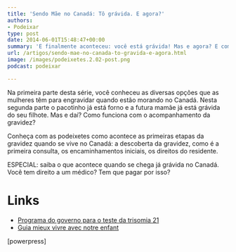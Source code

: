 ```yaml
---
title: 'Sendo Mãe no Canadá: Tô grávida. E agora?'
authors:
- Podeixar
type: post
date: 2014-06-01T15:48:47+00:00
summary: 'E finalmente aconteceu: você está grávida! Mas e agora? E como ter certeza disso? Onde você deve ir? Precisa de um médico de família? Quem vai fazer seu acompanhamento e quais direitos você tem como residente? Você conhece isso e mais nesta segunda parte da série "Sendo Mãe no Canadá.'
url: /artigos/sendo-mae-no-canada-to-gravida-e-agora.html
image: /images/podeixetes.2.02-post.png
podcast: podeixar

---
```

Na primeira parte desta série, você conheceu as diversas opções que as mulheres têm para engravidar quando estão morando no Canadá. Nesta segunda parte o pacotinho já está forno e a futura mamãe já está grávida do seu filhote. Mas e daí? Como funciona com o acompanhamento da gravidez?

Conheça com as podeixetes como acontece as primeiras etapas da gravidez quando se vive no Canadá: a descoberta da gravidez, como é a primeira consulta, os encaminhamentos iniciais, os direitos do residente.

ESPECIAL: saiba o que acontece quando se chega já grávida no Canadá. Você tem direito a um médico? Tem que pagar por isso?

# Links

  * <a href="http://www.msss.gouv.qc.ca/sujets/santepub/depistage-prenatal/index.php?accueil" target="_blank" rel="noopener">Programa do governo para o teste da trisomia 21</a>
  * <a href="http://www.inspq.qc.ca/mieuxvivre/" target="_blank" rel="noopener">Guia mieux vivre avec notre enfant</a>

[powerpress]
